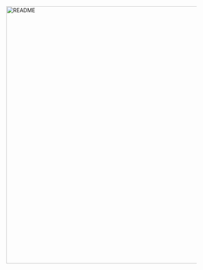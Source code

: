 <img src="https://github.com/user-attachments/assets/63f12fa1-1400-4b81-b04c-596395311abe" alt="README" width="680px" height="680px">
